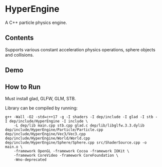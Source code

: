 # HyperEngine

A C++ particle physics engine. 

## Contents 

Supports various constant acceleration physics operations, sphere objects and collisions. 

## Demo 

## How to Run 

Must install glad, GLFW, GLM, STB. 

Library can be compiled by running:

```
g++ -Wall -O2 -std=c++17 -g -I shaders -I dep/include -I glad -I stb -I dep/include/HyperEngine -I include \
    -L dep/lib main.cpp stb.cpp glad.c dep/lib/libglfw.3.3.dylib dep/include/HyperEngine/Particle/Particle.cpp dep/include/HyperEngine/Vec3/Vec3.cpp dep/include/HyperEngine/World/World.cpp dep/include/HyperEngine/Sphere/Sphere.cpp src/ShaderSource.cpp -o main.o \
    -framework OpenGL -framework Cocoa -framework IOKit \
    -framework CoreVideo -framework CoreFoundation \
    -Wno-deprecated
```
